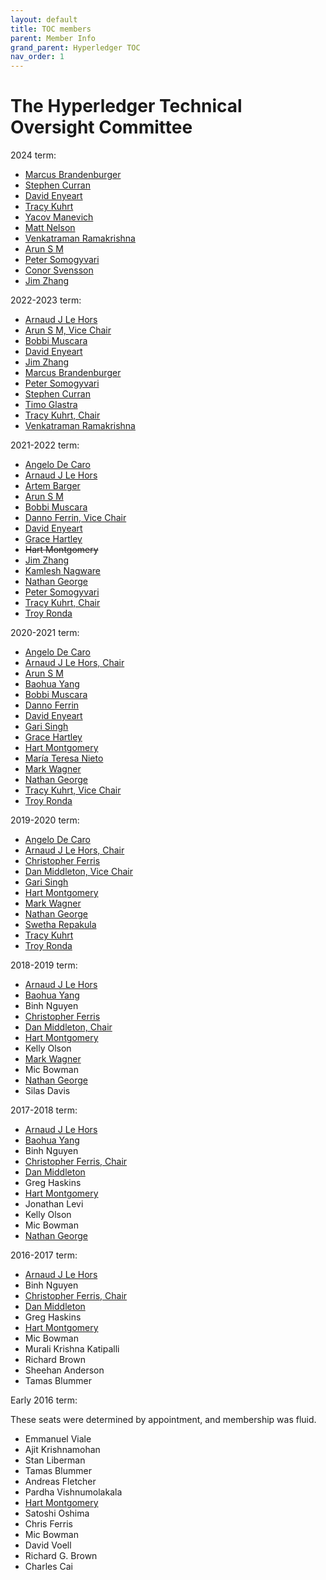 ```yaml
---
layout: default
title: TOC members
parent: Member Info
grand_parent: Hyperledger TOC
nav_order: 1
---
```

[//]: # (SPDX-License-Identifier: CC-BY-4.0)

# The Hyperledger Technical Oversight Committee

2024 term:

* [Marcus Brandenburger][mbrandenburger]
* [Stephen Curran][swcurran]
* [David Enyeart][denyeart]
* [Tracy Kuhrt][tkuhrt]
* [Yacov Manevich][yacovm]
* [Matt Nelson][non-fungible-nelson]
* [Venkatraman Ramakrishna][VRamakrishna]
* [Arun S M][arsulegai]
* [Peter Somogyvari][petermetz]
* [Conor Svensson][conor10]
* [Jim Zhang][jimthematrix]

2022-2023 term:

* [Arnaud J Le Hors][lehors]
* [Arun S M, Vice Chair][arsulegai]
* [Bobbi Muscara][bobbi28]
* [David Enyeart][denyeart]
* [Jim Zhang][jimthematrix]
* [Marcus Brandenburger][mbrandenburger]
* [Peter Somogyvari][petermetz]
* [Stephen Curran][swcurran]
* [Timo Glastra][TimoGlastra]
* [Tracy Kuhrt, Chair][tkuhrt]
* [Venkatraman Ramakrishna][VRamakrishna]

2021-2022 term:

* [Angelo De Caro][adecaro]
* [Arnaud J Le Hors][lehors]
* [Artem Barger][C0rWin]
* [Arun S M][arsulegai]
* [Bobbi Muscara][bobbi28]
* [Danno Ferrin, Vice Chair][shemnon]
* [David Enyeart][denyeart]
* [Grace Hartley][gmhartley53]
* ~~Hart Montgomery~~
* [Jim Zhang][jimthematrix]
* [Kamlesh Nagware][knagware9]
* [Nathan George][nage]
* [Peter Somogyvari][petermetz]
* [Tracy Kuhrt, Chair][tkuhrt]
* [Troy Ronda][troyronda]

2020-2021 term:

* [Angelo De Caro][adecaro]
* [Arnaud J Le Hors, Chair][lehors]
* [Arun S M][arsulegai]
* [Baohua Yang][yeasy]
* [Bobbi Muscara][bobbi28]
* [Danno Ferrin][shemnon]
* [David Enyeart][denyeart]
* [Gari Singh](https://github.com/mastersingh24)
* [Grace Hartley][gmhartley53]
* [Hart Montgomery][hartm]
* [María Teresa Nieto](https://github.com/mtnieto)
* [Mark Wagner](https://github.com/n1zyz)
* [Nathan George][nage]
* [Tracy Kuhrt, Vice Chair][tkuhrt]
* [Troy Ronda][troyronda]

2019-2020 term:

* [Angelo De Caro][adecaro]
* [Arnaud J Le Hors, Chair][lehors]
* [Christopher Ferris](https://github.com/christo4ferris)
* [Dan Middleton, Vice Chair](https://github.com/dcmiddle)
* [Gari Singh](https://github.com/mastersingh24)
* [Hart Montgomery][hartm]
* [Mark Wagner](https://github.com/n1zyz)
* [Nathan George][nage]
* [Swetha Repakula](https://github.com/swetharepakula)
* [Tracy Kuhrt][tkuhrt]
* [Troy Ronda][troyronda]

2018-2019 term:

* [Arnaud J Le Hors][lehors]
* [Baohua Yang][yeasy]
* Binh Nguyen
* [Christopher Ferris](https://github.com/christo4ferris)
* [Dan Middleton, Chair](https://github.com/dcmiddle)
* [Hart Montgomery][hartm]
* Kelly Olson
* [Mark Wagner](https://github.com/n1zyz)
* Mic Bowman
* [Nathan George][nage]
* Silas Davis

2017-2018 term:

* [Arnaud J Le Hors][lehors]
* [Baohua Yang][yeasy]
* Binh Nguyen
* [Christopher Ferris, Chair](https://github.com/christo4ferris)
* [Dan Middleton](https://github.com/dcmiddle)
* Greg Haskins
* [Hart Montgomery][hartm]
* Jonathan Levi
* Kelly Olson
* Mic Bowman
* [Nathan George][nage]

2016-2017 term:

* [Arnaud J Le Hors][lehors]
* Binh Nguyen
* [Christopher Ferris, Chair](https://github.com/christo4ferris)
* [Dan Middleton](https://github.com/dcmiddle)
* Greg Haskins
* [Hart Montgomery][hartm]
* Mic Bowman
* Murali Krishna Katipalli
* Richard Brown
* Sheehan Anderson
* Tamas Blummer

Early 2016 term:

These seats were determined by appointment, and membership was fluid.

* Emmanuel Viale
* Ajit Krishnamohan
* Stan Liberman
* Tamas Blummer
* Andreas Fletcher
* Pardha Vishnumolakala
* [Hart Montgomery][hartm]
* Satoshi Oshima
* Chris Ferris
* Mic Bowman
* David Voell
* Richard G. Brown
* Charles Cai

[C0rWin]: https://github.com/C0rWin
[TimoGlastra]: https://github.com/TimoGlastra
[VRamakrishna]: https://github.com/VRamakrishna
[adecaro]: https://github.com/adecaro
[arsulegai]: https://github.com/arsulegai
[bobbi28]: https://github.com/bobbi28
[conor10]: https://github.com/conor10
[denyeart]: https://github.com/denyeart
[gmhartley53]: https://github.com/gmhartley53
[hartm]: https://github.com/hartm
[jimthematrix]: https://github.com/jimthematrix
[knagware9]: https://github.com/knagware9
[lehors]: https://github.com/lehors
[mbrandenburger]: https://github.com/mbrandenburger
[nage]: https://github.com/nage
[non-fungible-nelson]: https://github.com/non-fungible-nelson
[petermetz]: https://github.com/petermetz
[shemnon]: https://github.com/shemnon
[swcurran]: https://github.com/swcurran
[tkuhrt]: https://github.com/tkuhrt
[troyronda]: https://github.com/troyronda
[yacovm]: https://github.com/yacovm
[yeasy]: https://github.com/yeasy

